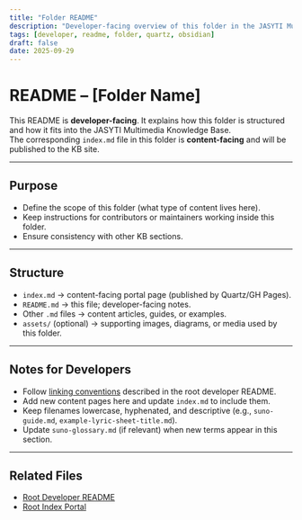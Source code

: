 ```yaml
---
title: "Folder README"
description: "Developer-facing overview of this folder in the JASYTI Multimedia KB."
tags: [developer, readme, folder, quartz, obsidian]
draft: false
date: 2025-09-29
---
```


# README – [Folder Name]  

This README is **developer-facing**. It explains how this folder is structured and how it fits into the JASYTI Multimedia Knowledge Base.  
The corresponding `index.md` file in this folder is **content-facing** and will be published to the KB site.  

---

## Purpose  
- Define the scope of this folder (what type of content lives here).  
- Keep instructions for contributors or maintainers working inside this folder.  
- Ensure consistency with other KB sections.  

---

## Structure  
- `index.md` → content-facing portal page (published by Quartz/GH Pages).  
- `README.md` → this file; developer-facing notes.  
- Other `.md` files → content articles, guides, or examples.  
- `assets/` (optional) → supporting images, diagrams, or media used by this folder.  

---

## Notes for Developers  
- Follow [linking conventions](../README.md) described in the root developer README.  
- Add new content pages here and update `index.md` to include them.  
- Keep filenames lowercase, hyphenated, and descriptive (e.g., `suno-guide.md`, `example-lyric-sheet-title.md`).  
- Update `suno-glossary.md` (if relevant) when new terms appear in this section.  

---

## Related Files  
- [Root Developer README](../README.md)  
- [Root Index Portal](../index.md)  
